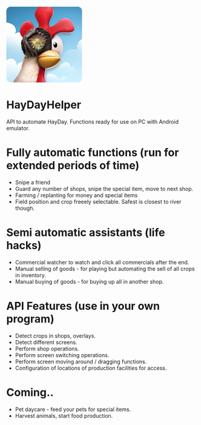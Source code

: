 ![Quack](https://github.com/spaderkung/HayDayHelper/blob/main/HayDayHelper_Icon.png) 
# HayDayHelper
API to automate HayDay. Functions ready for use on PC with Android emulator.

# Fully automatic functions (run for extended periods of time)
* Snipe a friend
 * Guard any number of shops, snipe the special item, move to next shop.
* Farming / replanting for money and special items
 * Field position and crop freeely selectable. Safest is closest to river though.

# Semi automatic assistants (life hacks)
* Commercial watcher to watch and click all commercials after the end.
* Manual selling of goods - for playing but automating the sell of all crops in inventory.
* Manual buying of goods - for buying up all in another shop.

# API Features (use in your own program)
* Detect crops in shops, overlays.
* Detect different screens.
* Perform shop operations.
* Perform screen switching operations.
* Perform screen moving around / dragging functions.
* Configuration of locations of production facilities for access. 

# Coming..
* Pet daycare - feed your pets for special items.
* Harvest animals, start food production.

